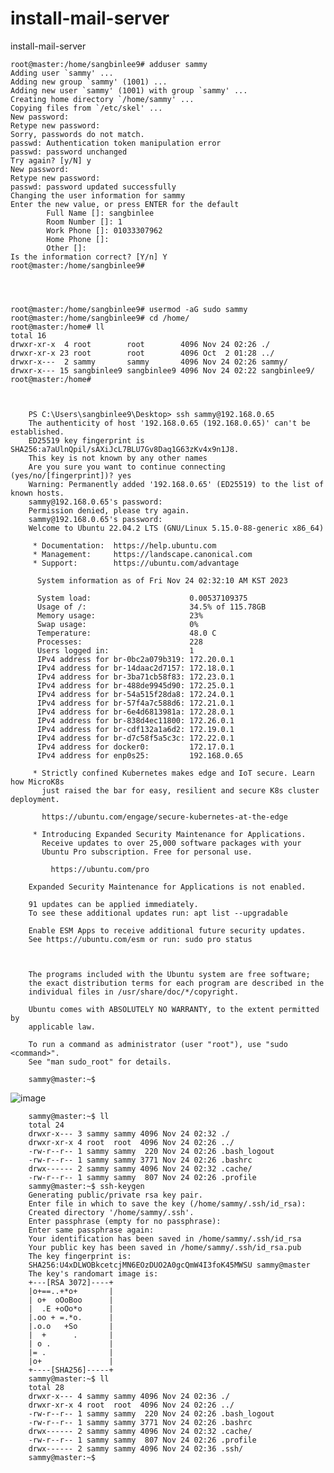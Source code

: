 # install-mail-server
install-mail-server



    
    root@master:/home/sangbinlee9# adduser sammy
    Adding user `sammy' ...
    Adding new group `sammy' (1001) ...
    Adding new user `sammy' (1001) with group `sammy' ...
    Creating home directory `/home/sammy' ...
    Copying files from `/etc/skel' ...
    New password:
    Retype new password:
    Sorry, passwords do not match.
    passwd: Authentication token manipulation error
    passwd: password unchanged
    Try again? [y/N] y
    New password:
    Retype new password:
    passwd: password updated successfully
    Changing the user information for sammy
    Enter the new value, or press ENTER for the default
            Full Name []: sangbinlee
            Room Number []: 1
            Work Phone []: 01033307962
            Home Phone []:
            Other []:
    Is the information correct? [Y/n] Y
    root@master:/home/sangbinlee9#



    
    root@master:/home/sangbinlee9# usermod -aG sudo sammy
    root@master:/home/sangbinlee9# cd /home/
    root@master:/home# ll
    total 16
    drwxr-xr-x  4 root        root        4096 Nov 24 02:26 ./
    drwxr-xr-x 23 root        root        4096 Oct  2 01:28 ../
    drwxr-x---  2 sammy       sammy       4096 Nov 24 02:26 sammy/
    drwxr-x--- 15 sangbinlee9 sangbinlee9 4096 Nov 24 02:22 sangbinlee9/
    root@master:/home#

        
        
        PS C:\Users\sangbinlee9\Desktop> ssh sammy@192.168.0.65
        The authenticity of host '192.168.0.65 (192.168.0.65)' can't be established.
        ED25519 key fingerprint is SHA256:a7aUlnQpil/sAXiJcL7BLU7Gv8Daq1G63zKv4x9n1J8.
        This key is not known by any other names
        Are you sure you want to continue connecting (yes/no/[fingerprint])? yes
        Warning: Permanently added '192.168.0.65' (ED25519) to the list of known hosts.
        sammy@192.168.0.65's password:
        Permission denied, please try again.
        sammy@192.168.0.65's password:
        Welcome to Ubuntu 22.04.2 LTS (GNU/Linux 5.15.0-88-generic x86_64)
        
         * Documentation:  https://help.ubuntu.com
         * Management:     https://landscape.canonical.com
         * Support:        https://ubuntu.com/advantage
        
          System information as of Fri Nov 24 02:32:10 AM KST 2023
        
          System load:                      0.00537109375
          Usage of /:                       34.5% of 115.78GB
          Memory usage:                     23%
          Swap usage:                       0%
          Temperature:                      48.0 C
          Processes:                        228
          Users logged in:                  1
          IPv4 address for br-0bc2a079b319: 172.20.0.1
          IPv4 address for br-14daac2d7157: 172.18.0.1
          IPv4 address for br-3ba71cb58f83: 172.23.0.1
          IPv4 address for br-488de9945d90: 172.25.0.1
          IPv4 address for br-54a515f28da8: 172.24.0.1
          IPv4 address for br-57f4a7c588d6: 172.21.0.1
          IPv4 address for br-6e4d6813981a: 172.28.0.1
          IPv4 address for br-838d4ec11800: 172.26.0.1
          IPv4 address for br-cdf132a1a6d2: 172.19.0.1
          IPv4 address for br-d7c58f5a5c3c: 172.22.0.1
          IPv4 address for docker0:         172.17.0.1
          IPv4 address for enp0s25:         192.168.0.65
        
         * Strictly confined Kubernetes makes edge and IoT secure. Learn how MicroK8s
           just raised the bar for easy, resilient and secure K8s cluster deployment.
        
           https://ubuntu.com/engage/secure-kubernetes-at-the-edge
        
         * Introducing Expanded Security Maintenance for Applications.
           Receive updates to over 25,000 software packages with your
           Ubuntu Pro subscription. Free for personal use.
        
             https://ubuntu.com/pro
        
        Expanded Security Maintenance for Applications is not enabled.
        
        91 updates can be applied immediately.
        To see these additional updates run: apt list --upgradable
        
        Enable ESM Apps to receive additional future security updates.
        See https://ubuntu.com/esm or run: sudo pro status
        
        
        
        The programs included with the Ubuntu system are free software;
        the exact distribution terms for each program are described in the
        individual files in /usr/share/doc/*/copyright.
        
        Ubuntu comes with ABSOLUTELY NO WARRANTY, to the extent permitted by
        applicable law.
        
        To run a command as administrator (user "root"), use "sudo <command>".
        See "man sudo_root" for details.
        
        sammy@master:~$





![image](https://github.com/sangbinlee/install-mail-server/assets/4024414/f6a521ac-0b74-4855-a925-e3d6be1e6b3f)










        
                
        
        
        sammy@master:~$ ll
        total 24
        drwxr-x--- 3 sammy sammy 4096 Nov 24 02:32 ./
        drwxr-xr-x 4 root  root  4096 Nov 24 02:26 ../
        -rw-r--r-- 1 sammy sammy  220 Nov 24 02:26 .bash_logout
        -rw-r--r-- 1 sammy sammy 3771 Nov 24 02:26 .bashrc
        drwx------ 2 sammy sammy 4096 Nov 24 02:32 .cache/
        -rw-r--r-- 1 sammy sammy  807 Nov 24 02:26 .profile
        sammy@master:~$ ssh-keygen
        Generating public/private rsa key pair.
        Enter file in which to save the key (/home/sammy/.ssh/id_rsa):
        Created directory '/home/sammy/.ssh'.
        Enter passphrase (empty for no passphrase):
        Enter same passphrase again:
        Your identification has been saved in /home/sammy/.ssh/id_rsa
        Your public key has been saved in /home/sammy/.ssh/id_rsa.pub
        The key fingerprint is:
        SHA256:U4xDLWOBkcetcjMN6EOzDUO2A0gcQmW4I3foK45MWSU sammy@master
        The key's randomart image is:
        +---[RSA 3072]----+
        |o+==..+*o+       |
        | o+  oOoBoo      |
        |  .E +oOo*o      |
        |.oo + =.*o.      |
        |.o.o   +So       |
        |  +      .       |
        | o .             |
        |= .              |
        |o+               |
        +----[SHA256]-----+
        sammy@master:~$ ll
        total 28
        drwxr-x--- 4 sammy sammy 4096 Nov 24 02:36 ./
        drwxr-xr-x 4 root  root  4096 Nov 24 02:26 ../
        -rw-r--r-- 1 sammy sammy  220 Nov 24 02:26 .bash_logout
        -rw-r--r-- 1 sammy sammy 3771 Nov 24 02:26 .bashrc
        drwx------ 2 sammy sammy 4096 Nov 24 02:32 .cache/
        -rw-r--r-- 1 sammy sammy  807 Nov 24 02:26 .profile
        drwx------ 2 sammy sammy 4096 Nov 24 02:36 .ssh/
        sammy@master:~$









        











